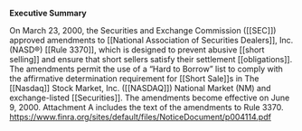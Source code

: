 **Executive Summary**

On March 23, 2000, the Securities and Exchange Commission ([[SEC]]) approved amendments to [[National Association of Securities Dealers]], Inc. (NASD®) [[Rule 3370]], which is designed to prevent abusive [[short selling]] and ensure that short sellers satisfy their settlement [[obligations]]. The amendments permit the use of a “Hard to Borrow” list to comply with the affirmative determination requirement for [[Short Sale]]s in The [[Nasdaq]] Stock Market, Inc. ([[NASDAQ]]) National Market (NM) and exchange-listed [[Securities]]. The amendments become effective on June 9, 2000. Attachment A includes the text of the amendments to Rule 3370.
https://www.finra.org/sites/default/files/NoticeDocument/p004114.pdf